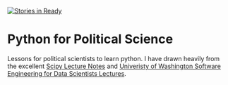 [![Stories in Ready](https://badge.waffle.io/johnrieth/python-for-polisci.png?label=ready&title=Ready)](https://waffle.io/johnrieth/python-for-polisci)
# Python for Political Science

Lessons for political scientists to learn python. I have drawn heavily from the excellent [Scipy Lecture Notes](http://www.scipy-lectures.org/) and [Univeristy of Washington Software Engineering for Data Scientists Lectures](https://github.com/UWSEDS/LectureNotes).
